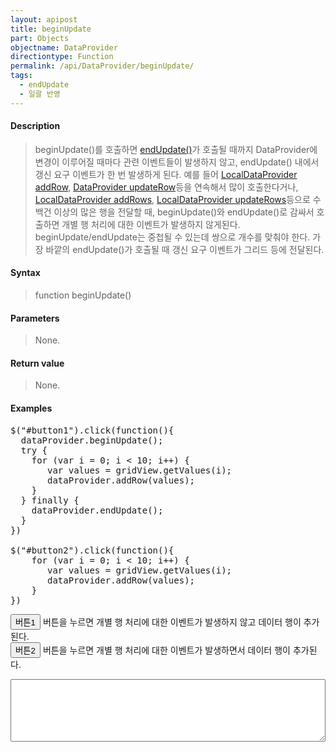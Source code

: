 ```yaml
---
layout: apipost
title: beginUpdate
part: Objects
objectname: DataProvider
directiontype: Function
permalink: /api/DataProvider/beginUpdate/
tags:
  - endUpdate
  - 일괄 반영
---
```


<script>
var gridView;
var dataProvider;
    
$(document).ready( function() {

    RealGridJS.setTrace(false);
    RealGridJS.setRootContext("/script");
    
    dataProvider = new RealGridJS.LocalDataProvider();
    gridView = new RealGridJS.GridView("realgrid");
    gridView.setDataSource(dataProvider);

    setFields(dataProvider);
    setColumns(gridView);

    var data = [
        ["가수", "여자", "정수라", "1988-09-02", "99", "90", "90", "100", "100", "90"],
        ["배우", "여자", "송윤아", "1990-02-18", "33", "90", "70", "60", "100", "80"],
        ["배우", "여자", "전도연", "1991-08-21", "22", "90", "70", "60", "100", "80"],
        ["가수", "여자", "이선희", "1978-01-19", "33", "90", "70", "60", "100", "80"],
        ["배우", "여자", "하지원", "1979-12-09", "11", "90", "70", "60", "100", "80"],
        ["가수", "여자", "소찬휘", "1987-05-12", "55", "90", "70", "60", "100", "80"],
        ["가수", "여자", "박정현", "1980-08-06", "22", "90", "70", "60", "100", "80"],
        ["배우", "여자", "전지현", "1977-03-28", "44", "90", "70", "60", "100", "80"]
    ];
    dataProvider.setRows(data);

    dataProvider.onRowInserting = function (provider, row) {
        addLog("provider.onRowInserting row=" + row);
    };    
      
    $("#button1").click(function(){
      dataProvider.beginUpdate();
      try {
        for (var i = 0; i < 10; i++) {
           var values = gridView.getValues(i);
           dataProvider.addRow(values);
        }
      } finally {
        dataProvider.endUpdate();
      }
    })

    $("#button2").click(function(){
        for (var i = 0; i < 10; i++) {
           var values = gridView.getValues(i);
           dataProvider.addRow(values);
        }
    })    

});

//다섯개의 필드를 가진 배열 객체를 생성합니다.
function setFields(provider) {
    var fields = [{
    fieldName: "field1"
    }, {
        fieldName: "field2"
    }, {
        fieldName: "field3"
    }, {
        fieldName: "field4",
        dataType: "datetime"
    }, {
        fieldName: "field5",
        dataType: "number"
    }, {
        fieldName: "field6",
        dataType: "number"
    },{
        fieldName: "field7",
        dataType: "number"
    }, {
        fieldName: "field8",
        dataType: "number"
    }, {
        fieldName: "field9",
        dataType: "number"
    }, {
        fieldName: "field10",
        dataType: "number"
    }];

    //DataProvider의 setFields함수로 필드를 입력합니다.    
    provider.setFields(fields);    
}

//필드와 연결된 컬럼 배열 객체를 생성합니다.
function setColumns(grid) {
    var columns = [{
        name: "col1",
        fieldName: "field1",
        header : {
            text: "직업"
        },
        width : 60            
    }, {
        name: "col2",
        fieldName: "field2",
        header : {
            text: "성별"
        },
        editor : {
            type: "dropDown",
            dropDownCount: 2,
            values: ["남자", "여자"],
            labels: ["남", "여"],
            lookupDisplay: true
        },
        width: 50
    }, {
        name: "col3",
        fieldName: "field3",
        header : {
            text: "이름"
        },
        width: 80
    }, {
        name: "col4",
        fieldName: "field4",
        header : {
            text: "생일"
        },
        editor: {
            type: "date",
            datetimeFormat: "yyyy-MM-dd"
        },
        width: 90
    }, {
        name: "col5",
        fieldName: "field5",
        header : {
            text: "수학"
        },
        editor : {
            type: "number"
        },
        styles: {
            textAlignment: "far"
        },
        width: 80
    }, {
        name: "col6",
        fieldName: "field6",
        header : {
          text: "민법"
        },
        width: 80
    }, {
        name: "col7",
        fieldName: "field7",
        header : {
            text: "한국사"
        },
        width: 80
    }, {
        name: "col8",
        fieldName: "field8",
        header : {
            text: "영어"
        },
        width: 80
    }, {
        name: "col9",
        fieldName: "field9",
        header : {
            text: "과학"
        },
        width: 80
    }, {
        name: "col10",
        fieldName: "field10",
        header : {
            text: "사회"
        },
        width: 80
    }];

    //컬럼을 GridView에 입력 합니다.
    grid.setColumns(columns);

}

function addLog(log) {
  var prevLog = $("#eventLog").val()
  $("#eventLog").val(prevLog + log + "\n");
  $("#eventLog").scrollTop($("#eventLog")[0].scrollHeight);
};

</script>

#### Description

> beginUpdate()를 호출하면 [endUpdate()](/api/DataProvider/endUpdate)가 호출될 때까지 DataProvider에 변경이 이루어질 때마다 관련 이벤트들이 발생하지 않고, endUpdate() 내에서 갱신 요구 이벤트가 한 번 발생하게 된다. 예를 들어 [LocalDataProvider addRow](/api/LocalDataProvider/addRow/), [DataProvider updateRow](/api/DataProvider/updateRow/)등을 연속해서 많이 호출한다거나, [LocalDataProvider addRows](/api/LocalDataProvider/addRows), [LocalDataProvider updateRows](/api/LocalDataProvider/updateRows/)등으로 수백건 이상의 많은 행을 전달할 때, beginUpdate()와 endUpdate()로 감싸서 호출하면 개별 행 처리에 대한 이벤트가 발생하지 않게된다. beginUpdate/endUpdate는 중첩될 수 있는데 쌍으로 개수를 맞춰야 한다. 가장 바깥의 endUpdate()가 호출될 때 갱신 요구 이벤트가 그리드 등에 전달된다.

#### Syntax

> function beginUpdate()

#### Parameters

> None.

#### Return value

> None.

#### Examples 

<pre class="prettyprint">
$("#button1").click(function(){
  dataProvider.beginUpdate();
  try {
    for (var i = 0; i < 10; i++) {
       var values = gridView.getValues(i);
       dataProvider.addRow(values);
    }
  } finally {
    dataProvider.endUpdate();
  }
})

$("#button2").click(function(){
    for (var i = 0; i < 10; i++) {
       var values = gridView.getValues(i);
       dataProvider.addRow(values);
    }
}) 
</pre>

<button id="button1" class="btn btn-success btn-xs">버튼1</button>
버튼을 누르면 개별 행 처리에 대한 이벤트가 발생하지 않고 데이터 행이 추가된다. 
<br/>
<button id="button2" class="btn btn-success btn-xs">버튼2</button>
버튼을 누르면 개별 행 처리에 대한 이벤트가 발생하면서 데이터 행이 추가된다.
<textarea id="eventLog" style="width:100%; height:100px"></textarea>
<div id="realgrid" style="width: 100%; height: 300px;"></div>
<p></p>